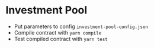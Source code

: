 # Investment Pool
- Put parameters to config `investment-pool-config.json`
- Compile contract with `yarn compile`
- Test compiled contract with `yarn test`
